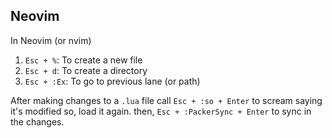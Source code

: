 ## Neovim 

In Neovim (or nvim)

1. `Esc + %`: To create a new file
2. `Esc + d`: To create a directory
3. `Esc + :Ex`: To go to previous lane (or path)

After making changes to a `.lua` file call `Esc + :so + Enter` to scream saying it's modified so, load it again. then, `Esc + :PackerSync + Enter` to sync in the changes.
